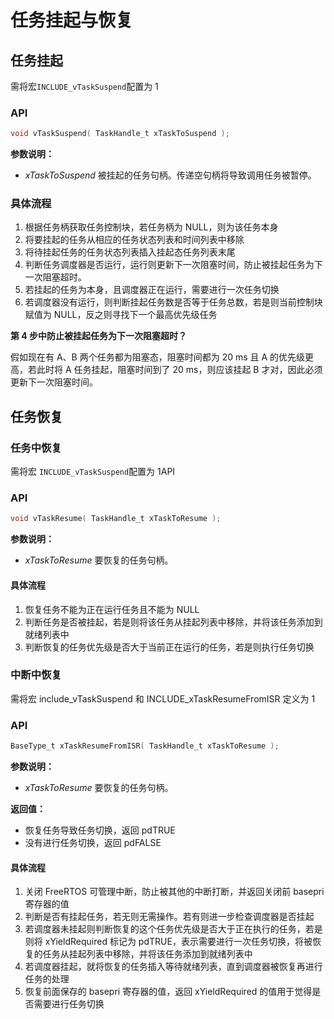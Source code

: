 # 任务挂起与恢复

## 任务挂起

需将宏`INCLUDE_vTaskSuspend`配置为 1

### API

```c
void vTaskSuspend( TaskHandle_t xTaskToSuspend );
```

**参数说明：**

- *xTaskToSuspend* 被挂起的任务句柄。传递空句柄将导致调用任务被暂停。

### 具体流程

1. 根据任务柄获取任务控制块，若任务柄为 NULL，则为该任务本身
2. 将要挂起的任务从相应的任务状态列表和时间列表中移除
3. 将待挂起任务的任务状态列表插入挂起态任务列表末尾
4. 判断任务调度器是否运行，运行则更新下一次阻塞时间，防止被挂起任务为下一次阻塞超时。
5. 若挂起的任务为本身，且调度器正在运行，需要进行一次任务切换
6. 若调度器没有运行，则判断挂起任务数是否等于任务总数，若是则当前控制块赋值为 NULL，反之则寻找下一个最高优先级任务

**第 4 步中防止被挂起任务为下一次阻塞超时？**

假如现在有 A、B 两个任务都为阻塞态，阻塞时间都为 20 ms 且 A 的优先级更高，若此时将 A 任务挂起，阻塞时间到了 20 ms，则应该挂起 B 才对，因此必须更新下一次阻塞时间。



## 任务恢复

### 任务中恢复

需将宏 `INCLUDE_vTaskSuspend`配置为 1API

### API

```c
void vTaskResume( TaskHandle_t xTaskToResume );
```

**参数说明：**

- *xTaskToResume* 要恢复的任务句柄。

#### 具体流程

1. 恢复任务不能为正在运行任务且不能为 NULL
2. 判断任务是否被挂起，若是则将该任务从挂起列表中移除，并将该任务添加到就绪列表中
3. 判断恢复的任务优先级是否大于当前正在运行的任务，若是则执行任务切换

### 中断中恢复

需将宏 include_vTaskSuspend 和 INCLUDE_xTaskResumeFromISR 定义为 1

### API

```c
BaseType_t xTaskResumeFromISR( TaskHandle_t xTaskToResume );
```

**参数说明：**

- *xTaskToResume* 要恢复的任务句柄。

**返回值：**

- 恢复任务导致任务切换，返回 pdTRUE
- 没有进行任务切换，返回 pdFALSE

#### 具体流程

1. 关闭 FreeRTOS 可管理中断，防止被其他的中断打断，并返回关闭前 basepri 寄存器的值
2. 判断是否有挂起任务，若无则无需操作。若有则进一步检查调度器是否挂起
3. 若调度器未挂起则判断恢复的这个任务优先级是否大于正在执行的任务，若是则将 xYieldRequired 标记为 pdTRUE，表示需要进行一次任务切换，将被恢复的任务从挂起列表中移除，并将该任务添加到就绪列表中
4. 若调度器挂起，就将恢复的任务插入等待就绪列表，直到调度器被恢复再进行任务的处理
5. 恢复前面保存的 basepri 寄存器的值，返回 xYieldRequired 的值用于觉得是否需要进行任务切换



